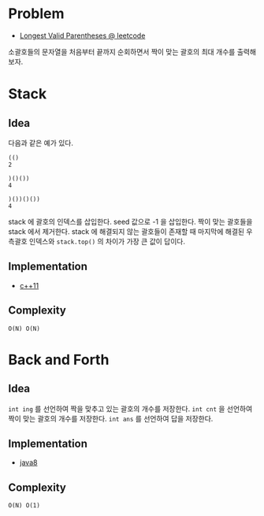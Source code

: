 # Problem

* [Longest Valid Parentheses @ leetcode](https://leetcode.com/problems/longest-valid-parentheses/)

소괄호들의 문자열을 처음부터 끝까지 순회하면서
짝이 맞는 괄호의 최대 개수를 출력해보자.

# Stack

## Idea

다음과 같은 예가 있다.

```
(()
2

)()())
4

)())()())
4
```

stack 에 괄호의 인덱스를 삽입한다. seed 값으로 -1 을 삽입한다. 짝이
맞는 괄호들을 stack 에서 제거한다.  stack 에 해결되지 않는 괄호들이
존재할 때 마지막에 해결된 우측괄호 인덱스와 `stack.top()` 의 차이가
가장 큰 값이 답이다.

## Implementation

* [c++11](stack.cpp)

## Complexity

```
O(N) O(N)
```

# Back and Forth

## Idea

`int ing` 를 선언하여 짝을 맞추고 있는 괄호의 개수를 저장한다. `int
cnt` 을 선언하여 짝이 맞는 괄호의 개수를 저장한다. `int ans` 를
선언하여 답을 저장한다.

## Implementation

* [java8](Solution.java)

## Complexity

```
O(N) O(1)
```
